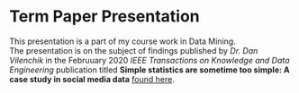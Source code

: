 # Term Paper Presentation
This presentation is a part of my course work in Data Mining.  
The presentation is on the subject of findings published by *Dr. Dan Vilenchik* in the Februuary 2020 *IEEE Transactions on Knowledge and Data Engineering* publication titled **Simple statistics are sometime too simple: A case study in social media data** [found here](https://ieeexplore.ieee.org/document/8642436).
